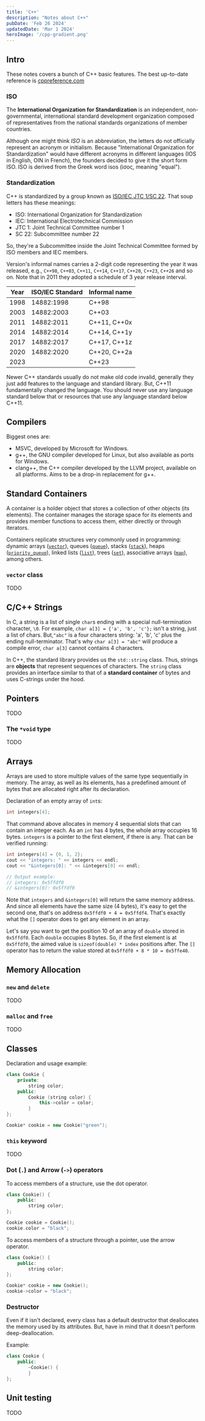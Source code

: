 ```yaml
---
title: 'C++'
description: "Notes about C++"
pubDate: 'Feb 26 2024'
updatedDate: 'Mar 1 2024'
heroImage: '/cpp-gradient.png'
---
```


## Intro

These notes covers a bunch of C++ basic features. The best up-to-date reference is [cppreference.com](https://en.cppreference.com/w/)

### ISO

The **International Organization for Standardization** is an independent, non-governmental, international standard development organization composed of representatives from the national standards organizations of member countries.

Although one might think *ISO* is an abbreviation, the letters do not officially represent an acronym or initialism. Because "International Organization for Standardization" would have different acronyms in different languages (IOS in English, OIN in French), the founders decided to give it the short form ISO. ISO is derived from the Greek word isos (ίσος, meaning "equal").

### Standardization

C++ is standardized by a group known as [ISO/IEC JTC 1/SC 22](https://www.iso.org/committee/45202.html). That soup letters has these meanings:

- ISO: International Organization for Standardization
- IEC: International Electrotechnical Commission
- JTC 1: Joint Technical Committee number 1
- SC 22: Subcommittee number 22

So, they're a Subcommittee inside the Joint Technical Committee formed by ISO members and IEC members.

Version's informal names carries a 2-digit code representing the year it was released, e.g., `C++98`, `C++03`, `C++11`, `C++14`, `C++17`, `C++20`, `C++23`, `C++26` and so on. Note that in 2011 they adopted a schedule of 3 year release interval.

| Year | ISO/IEC Standard | Informal name |
| --- | --- | --- |
|1998 | 14882:1998 | C++98|
|2003 | 14882:2003 | C++03|
|2011 | 14882:2011 | C++11, C++0x|
|2014 | 14882:2014 | C++14, C++1y|
|2017 | 14882:2017 | C++17, C++1z|
|2020 | 14882:2020 | C++20, C++2a|
|2023 | | C++23|

Newer C++ standards usually do not make old code invalid, generally they just add features to the language and standard library. But, C++11 fundamentally changed the language. You should never use any language standard below that or resources that use any language standard below C++11.

## Compilers

Biggest ones are:

- MSVC, developed by Microsoft for Windows.
- g++, the GNU compiler developed for Linux, but also available as ports for Windows.
- clang++, the C++ compiler developed by the LLVM project, available on all platforms. Aims to be a drop-in replacement for g++.

## Standard Containers

A container is a holder object that stores a collection of other objects (its elements). The container manages the storage space for its elements and provides member functions to access them, either directly or through iterators.

Containers replicate structures very commonly used in programming: dynamic arrays ([`vector`](https://cplusplus.com/reference/vector/vector/)), queues ([`queue`](https://cplusplus.com/reference/queue/queue/)), stacks ([`stack`](https://cplusplus.com/reference/stack/stack/)), heaps ([`priority_queue`](https://cplusplus.com/reference/queue/priority_queue/)), linked lists ([`list`](https://cplusplus.com/reference/list/list/)), trees ([`set`](https://cplusplus.com/set)), associative arrays ([`map`](https://cplusplus.com/map)), among others.

### `vector` class

TODO

## C/C++ Strings

In C, a string is a list of single `char`s ending with a special null-termination character, `\0`. For example, `char a[3] = {'a', 'b', 'c'};` isn't a string, just a list of chars. But,`"abc"` is a four characters string: 'a', 'b', 'c' plus the ending null-terminator. That's why `char a[3] = "abc"` will produce a compile error, `char a[3]` cannot contains 4 characters.

In C++, the standard library provides us the `std::string` class. Thus, strings are **objects** that represent sequences of characters. The `string` class provides an interface similar to that of a **standard container** of bytes and uses C-strings under the hood.

## Pointers

TODO

### The `*void` type

TODO

## Arrays

Arrays are used to store multiple values of the same type sequentially in memory. The array, as well as its elements, has a predefined amount of bytes that are allocated right after its declaration.

Declaration of an empty array of `int`s:

```c++
int integers[4];
```

That command above allocates in memory 4 sequential slots that can contain an integer each. As an `int` has 4 bytes, the whole array occupies 16 bytes. `integers` is a pointer to the first element, if there is any. That can be verified running:

```c++
int integers[4] = {0, 1, 2};
cout << "integers: " << integers << endl;
cout << "&integers[0]: " << &integers[0] << endl;

// Output example:
// integers: 0x5ffdf0
// &integers[0]: 0x5ffdf0
```

Note that `integers` and `&integers[0]` will return the same memory address. And since all elements have the same size (4 bytes), it's easy to get the second one, that's on address `0x5ffdf0 + 4 = 0x5ffdf4`. That's exactly what the `[]` operator does to get any element in an array.

Let's say you want to get the position 10 of an array of `double` stored in `0x5ffdf0`. Each `double` occupies 8 bytes. So, if the first element is at `0x5ffdf0`, the aimed value is `sizeof(double) * index` positions after. The `[]` operator has to return the value stored at `0x5ffdf0 + 8 * 10 = 0x5ffe40`.

## Memory Allocation

### `new` and `delete`

TODO

### `malloc` and `free`

TODO

## Classes

Declaration and usage example:

```c++
class Cookie {
    private:
        string color;
    public:
        Cookie (string color) {
            this->color = color;
        }
};

Cookie* cookie = new Cookie("green");
```

### `this` keyword

TODO

### Dot (`.`) and Arrow (`->`) operators

To access members of a structure, use the dot operator.

```c++
class Cookie() {
    public:
        string color;
};

Cookie cookie = Cookie();
cookie.color = "black";
```

To access members of a structure through a pointer, use the arrow operator.

```c++
class Cookie() {
    public:
        string color;
};

Cookie* cookie = new Cookie();
cookie->color = "black";
```

### Destructor

Even if it isn't declared, every class has a default destructor that deallocates the memory used by its attributes. But, have in mind that it doesn't perform deep-deallocation.

Example:

```c++
class Cookie {
    public:
        ~Cookie() {
        }
};
```

## Unit testing

TODO
